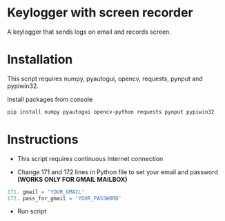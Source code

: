# Keylogger with screen recorder
A keylogger that sends logs on email and records screen.

# Installation

This script requires numpy, pyautogui, opencv, requests, pynput and pypiwin32.

Install packages from console

```bash
pip install numpy pyautogui opencv-python requests pynput pypiwin32
```

# Instructions

- This script requires continuous Internet connection

- Change 171 and 172 lines in Python file to set your email and password **(WORKS ONLY FOR GMAIL MAILBOX)**
```python
171. gmail = 'YOUR_GMAIL'
172. pass_for_gmail = 'YOUR_PASSWORD'
```

- Run script
